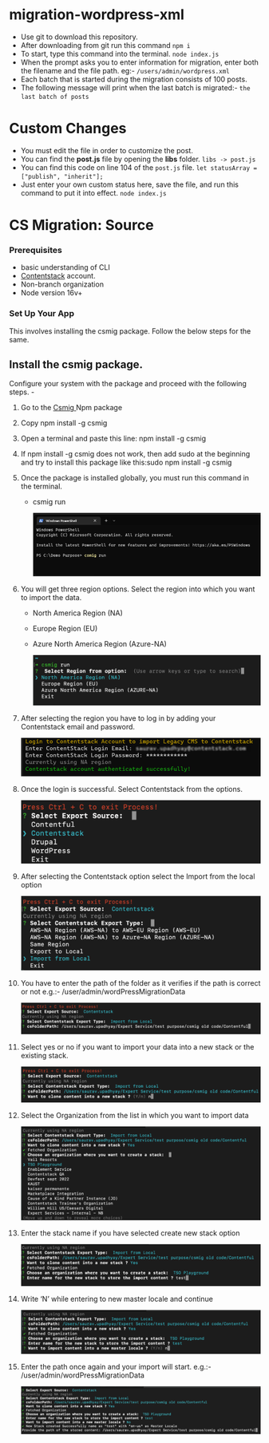 # migration-wordpress-xml

- Use git to download this repository.
- After downloading from git run this command
  `npm i`
- To start, type this command into the terminal.
  `node index.js`
- When the prompt asks you to enter information for migration, enter both the filename and the file path.
  eg:- `/users/admin/wordpress.xml`
- Each batch that is started during the migration consists of 100 posts.
- The following message will print when the last batch is migrated:- `the last batch of posts`

# Custom Changes

- You must edit the file in order to customize the post.
- You can find the **post.js** file by opening the **libs** folder.
  `libs -> post.js`
- You can find this code on line 104 of the `post.js` file.
  `let statusArray = ["publish", "inherit"];`
- Just enter your own custom status here, save the file, and run this command to put it into effect.
  `node index.js`

# CS Migration: Source

### Prerequisites

- basic understanding of CLI
- [Contentstack](https://app.contentstack.com/#!/login) account.
- Non-branch organization
- Node version 16v+

### Set Up Your App

This involves installing the csmig package. Follow the below steps for the same.

## Install the csmig package.

Configure your system with the package and proceed with the following steps. -

1. Go to the [Csmig ](https://www.npmjs.com/package/csmig)Npm package
2. Copy npm install -g csmig
3. Open a terminal and paste this line: npm install -g csmig
4. If npm install -g csmig does not work, then add sudo at the beginning and try to install this package like this:sudo npm install -g csmig
5. Once the package is installed globally, you must run this command in the terminal.

   - csmig run

     ![1682406913640](image/README/1682406913640.png)

6. You will get three region options. Select the region into which you want to import the data.

   - North America Region (NA)
   - Europe Region (EU)
   - Azure North America Region (Azure-NA)

     ![1682406692938](image/README/1682406692938.png)

7. After selecting the region you have to log in by adding your Contentstack email and password.

   ![1682407315910](image/README/1682407315910.png)

8. Once the login is successful. Select Contentstack from the options.

   ![1682406612276](image/README/1682406612276.png)

9. After selecting the Contentstack option select the Import from the local option

   ![1682406932063](image/README/1682406932063.png)

10. You have to enter the path of the folder as it verifies if the path is correct or not
    e.g.:- /user/admin/wordPressMigrationData

    ![1682406675464](image/README/1682406675464.png)

11. Select yes or no if you want to import your data into a new stack or the existing stack.

    ![1682406896019](image/README/1682406896019.png)

12. Select the Organization from the list in which you want to import data

    ![1682406654819](image/README/1682406654819.png)

13. Enter the stack name if you have selected create new stack option

    ![1682406571475](image/README/1682406571475.png)

14. Write ‘N’ while entering to new master locale and continue

    ![1682406518782](image/README/1682406518782.png)

15. Enter the path once again and your import will start.
    e.g.:- /user/admin/wordPressMigrationData

    ![1682407032215](image/README/1682407032215.png)

